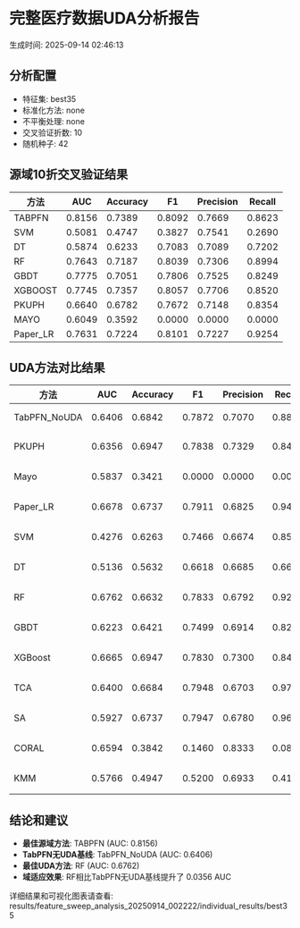 # 完整医疗数据UDA分析报告

生成时间: 2025-09-14 02:46:13

## 分析配置

- 特征集: best35
- 标准化方法: none
- 不平衡处理: none
- 交叉验证折数: 10
- 随机种子: 42

## 源域10折交叉验证结果

| 方法 | AUC | Accuracy | F1 | Precision | Recall |
|------|-----|----------|----|-----------| -------|
| TABPFN | 0.8156 | 0.7389 | 0.8092 | 0.7669 | 0.8623 |
| SVM | 0.5081 | 0.4747 | 0.3827 | 0.7541 | 0.2690 |
| DT | 0.5874 | 0.6233 | 0.7083 | 0.7089 | 0.7202 |
| RF | 0.7643 | 0.7187 | 0.8039 | 0.7306 | 0.8994 |
| GBDT | 0.7775 | 0.7051 | 0.7806 | 0.7525 | 0.8249 |
| XGBOOST | 0.7745 | 0.7357 | 0.8057 | 0.7706 | 0.8520 |
| PKUPH | 0.6640 | 0.6782 | 0.7672 | 0.7148 | 0.8354 |
| MAYO | 0.6049 | 0.3592 | 0.0000 | 0.0000 | 0.0000 |
| Paper_LR | 0.7631 | 0.7224 | 0.8101 | 0.7227 | 0.9254 |

## UDA方法对比结果

| 方法 | AUC | Accuracy | F1 | Precision | Recall | 类型 |
|------|-----|----------|----|-----------| -------|------|
| TabPFN_NoUDA | 0.6406 | 0.6842 | 0.7872 | 0.7070 | 0.8880 | TabPFN基线 |
| PKUPH | 0.6356 | 0.6947 | 0.7838 | 0.7329 | 0.8474 | 传统基线 |
| Mayo | 0.5837 | 0.3421 | 0.0000 | 0.0000 | 0.0000 | 传统基线 |
| Paper_LR | 0.6678 | 0.6737 | 0.7911 | 0.6825 | 0.9429 | 传统基线 |
| SVM | 0.4276 | 0.6263 | 0.7466 | 0.6674 | 0.8558 | 机器学习基线 |
| DT | 0.5136 | 0.5632 | 0.6618 | 0.6685 | 0.6628 | 机器学习基线 |
| RF | 0.6762 | 0.6632 | 0.7833 | 0.6792 | 0.9276 | 机器学习基线 |
| GBDT | 0.6223 | 0.6421 | 0.7499 | 0.6914 | 0.8244 | 机器学习基线 |
| XGBoost | 0.6665 | 0.6947 | 0.7830 | 0.7300 | 0.8474 | 机器学习基线 |
| TCA | 0.6400 | 0.6684 | 0.7948 | 0.6703 | 0.9760 | UDA方法 |
| SA | 0.5927 | 0.6737 | 0.7947 | 0.6780 | 0.9600 | UDA方法 |
| CORAL | 0.6594 | 0.3842 | 0.1460 | 0.8333 | 0.0800 | UDA方法 |
| KMM | 0.5766 | 0.4947 | 0.5200 | 0.6933 | 0.4160 | UDA方法 |

## 结论和建议

- **最佳源域方法**: TABPFN (AUC: 0.8156)
- **TabPFN无UDA基线**: TabPFN_NoUDA (AUC: 0.6406)
- **最佳UDA方法**: RF (AUC: 0.6762)
- **域适应效果**: RF相比TabPFN无UDA基线提升了 0.0356 AUC

详细结果和可视化图表请查看: results/feature_sweep_analysis_20250914_002222/individual_results/best35